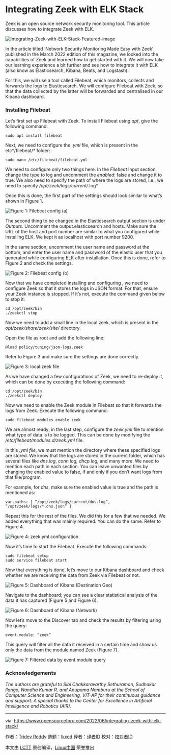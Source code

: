 [#]: subject: "Integrating Zeek with ELK Stack"
[#]: via: "https://www.opensourceforu.com/2022/06/integrating-zeek-with-elk-stack/"
[#]: author: "Tridev Reddy https://www.opensourceforu.com/author/tridev-reddy/"
[#]: collector: "lkxed"
[#]: translator: " "
[#]: reviewer: " "
[#]: publisher: " "
[#]: url: " "

Integrating Zeek with ELK Stack
======
Zeek is an open source network security monitoring tool. This article discusses how to integrate Zeek with ELK.

![Integrating-Zeek-with-ELK-Stack-Featured-image][1]

In the article titled ‘Network Security Monitoring Made Easy with Zeek’ published in the March 2022 edition of this magazine, we looked into the capabilities of Zeek and learned how to get started with it. We will now take our learning experience a bit further and see how to integrate it with ELK (also know as Elasticsearch, Kibana, Beats, and Logstash).

For this, we will use a tool called Filebeat, which monitors, collects and forwards the logs to Elasticsearch. We will configure Filebeat with Zeek, so that the data collected by the latter will be forwarded and centralised in our Kibana dashboard.

### Installing Filebeat

Let’s first set up Filebeat with Zeek. To install Filebeat using *apt*, give the following command:

```
sudo apt install filebeat
```

Next, we need to configure the *.yml* file, which is present in the etc*/filebeat/* folder:

```
sudo nano /etc/filebeat/filebeat.yml
```

We need to configure only two things here. In the *Filebeat* Input section, change the type to log and uncomment the *enabled*: false and change it to true. We also need to specify the path of where the logs are stored, i.e., we need to specify */opt/zeek/logs/current/*.log*

Once this is done, the first part of the settings should look similar to what’s shown in Figure 1.

![Figure 1: Filebeat config (a)][2]

The second thing to be changed in the Elasticsearch output section is under *Outputs.* Uncomment the output.elasticsearch and hosts. Make sure the URL of the host and port number are similar to what you configured while installing ELK. We kept it as localhost with port number 9200.

In the same section, uncomment the user name and password at the bottom, and enter the user name and password of the elastic user that you generated while configuring ELK after installation. Once this is done, refer to Figure 2 and check the settings.

![Figure 2: Filebeat config (b)][3]

Now that we have completed installing and configuring , we need to configure Zeek so that it stores the logs in JSON format. For that, ensure your Zeek instance is stopped. If it’s not, execute the command given below to stop it:

```
cd /opt/zeek/bin
./zeekctl stop
```

Now we need to add a small line in the local.zeek, which is present in the *opt/zeek/share/zeek/site/* directory.

Open the file as root and add the following line:

```
@load policy/tuning/json-logs.zeek
```

Refer to Figure 3 and make sure the settings are done correctly.

![Figure 3: local.zeek file][4]

As we have changed a few configurations of Zeek, we need to re-deploy it, which can be done by executing the following command:

```
cd /opt/zeek/bin
./zeekctl deploy
```

Now we need to enable the Zeek module in Filebeat so that it forwards the logs from Zeek. Execute the following command:

```
sudo filebeat modules enable zeek
```

We are almost ready; in the last step, configure the *zeek.yml* file to mention what type of data is to be logged. This can be done by modifying the */etc/filebeat/modules.d/zeek.yml* file.

In this *.yml file*, we must mention the directory where these specified logs are stored. We know that the logs are stored in the current folder, which has several files like *dns.log*, *conn.log, dhcp.log,* and many more. We need to mention each path in each section. You can leave unwanted files by changing the enabled value to false, if and only if you don’t want logs from that file/program.

For example, for *dns*, make sure the enabled value is true and the path is mentioned as:

```
var.paths: [ “/opt/zeek/logs/current/dns.log”, “/opt/zeek/logs/*.dns.json” ]
```

Repeat this for the rest of the files. We did this for a few that we needed. We added everything that was mainly required. You can do the same. Refer to Figure 4.

![Figure 4: zeek.yml configuration][5]

Now it’s time to start the Filebeat. Execute the following commands:

```
sudo filebeat setup
sudo service filebeat start
```

Now that everything is done, let’s move to our Kibana dashboard and check whether we are receiving the data from Zeek via Filebeat or not.

![Figure 5: Dashboard of Kibana (Destination Geo)][6]

Navigate to the dashboard; you can see a clear statistical analysis of the data it has captured (Figure 5 and Figure 6).

![Figure 6: Dashboard of Kibana (Network)][7]

Now let’s move to the Discover tab and check the results by filtering using the query:

```
event.module: “zeek”
```

This query will filter all the data it received in a certain time and show us only the data from the module named Zeek (Figure 7).

![Figure 7: Filtered data by event.module query][8]

### Acknowledgements

*The authors are grateful to Sibi Chakkaravarthy Sethuraman, Sudhakar Ilango, Nandha Kumar R. and Anupama Namburu at the School of Computer Science and Engineering, VIT-AP for their continuous guidance and support. A special thanks to the Center for Excellence in Artificial Intelligence and Robotics (AIR).*

--------------------------------------------------------------------------------

via: https://www.opensourceforu.com/2022/06/integrating-zeek-with-elk-stack/

作者：[Tridev Reddy][a]
选题：[lkxed][b]
译者：[译者ID](https://github.com/译者ID)
校对：[校对者ID](https://github.com/校对者ID)

本文由 [LCTT](https://github.com/LCTT/TranslateProject) 原创编译，[Linux中国](https://linux.cn/) 荣誉推出

[a]: https://www.opensourceforu.com/author/tridev-reddy/
[b]: https://github.com/lkxed
[1]: https://www.opensourceforu.com/wp-content/uploads/2022/04/Integrating-Zeek-with-ELK-Stack-Featured-image.jpg
[2]: https://www.opensourceforu.com/wp-content/uploads/2022/04/Figure-1-Filebeat-config-a.jpg
[3]: https://www.opensourceforu.com/wp-content/uploads/2022/04/Figure-2-Filebeat-config-b.jpg
[4]: https://www.opensourceforu.com/wp-content/uploads/2022/04/Figure-3-local.zeek-file-1.jpg
[5]: https://www.opensourceforu.com/wp-content/uploads/2022/04/Figure-4-zeek.yml-configuration.jpg
[6]: https://www.opensourceforu.com/wp-content/uploads/2022/04/Figure-5-Dashboard-of-Kibana-Destination-Geo.jpg
[7]: https://www.opensourceforu.com/wp-content/uploads/2022/04/Figure-6-Dashboard-of-Kibana-Network-1.jpg
[8]: https://www.opensourceforu.com/wp-content/uploads/2022/04/Figure-7-Filtered-data-by-event.jpg
